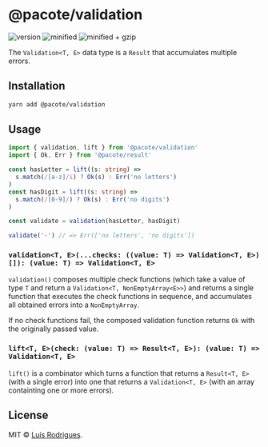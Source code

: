 # @pacote/validation

![version](https://badgen.net/npm/v/@pacote/validation)
![minified](https://badgen.net/bundlephobia/min/@pacote/validation)
![minified + gzip](https://badgen.net/bundlephobia/minzip/@pacote/validation)

The `Validation<T, E>` data type is a `Result` that accumulates multiple
errors.

## Installation

```bash
yarn add @pacote/validation
```

## Usage

```typescript
import { validation, lift } from '@pacote/validation'
import { Ok, Err } from '@pacote/result'

const hasLetter = lift((s: string) =>
  s.match(/[a-z]/i) ? Ok(s) : Err('no letters')
)
const hasDigit = lift((s: string) =>
  s.match(/[0-9]/) ? Ok(s) : Err('no digits')
)

const validate = validation(hasLetter, hasDigit)

validate('-') // => Err(['no letters', 'no digits'])
```

### `validation<T, E>(...checks: ((value: T) => Validation<T, E>)[]): (value: T) => Validation<T, E>`

`validation()` composes multiple check functions (which take a value of type `T`
and return a `Validation<T, NonEmptyArray<E>>`) and returns a single function
that executes the check functions in sequence, and accumulates all obtained
errors into a `NonEmptyArray`.

If no check functions fail, the composed validation function returns `Ok` with
the originally passed value.

### `lift<T, E>(check: (value: T) => Result<T, E>): (value: T) => Validation<T, E>`

`lift()` is a combinator which turns a function that returns a `Result<T, E>`
(with a single error) into one that returns a `Validation<T, E>` (with an array
containting one or more errors).

## License

MIT © [Luís Rodrigues](https://goblindegook.com).
